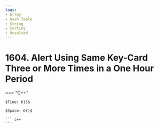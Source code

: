```yaml
---
tags:
- Array
- Hash Table
- String
- Sorting
- Unsolved
---
```



# 1604. Alert Using Same Key-Card Three or More Times in a One Hour Period

=== "C++"

    $Time: O()$

    $Space: O()$

    ``` c++
    ```